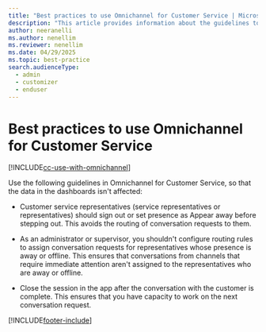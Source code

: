```yaml
---
title: "Best practices to use Omnichannel for Customer Service | MicrosoftDocs"
description: "This article provides information about the guidelines to use Omnichannel for Customer Service."
author: neeranelli
ms.author: nenellim
ms.reviewer: nenellim
ms.date: 04/29/2025
ms.topic: best-practice
search.audienceType:
  - admin
  - customizer
  - enduser
---
```


# Best practices to use Omnichannel for Customer Service

[!INCLUDE[cc-use-with-omnichannel](../../includes/cc-use-with-omnichannel.md)]

Use the following guidelines in Omnichannel for Customer Service, so that the data in the dashboards isn't affected:

-  Customer service representatives (service representatives or representatives) should sign out or set presence as Appear away before stepping out. This avoids the routing of conversation requests to them.

-  As an administrator or supervisor, you shouldn't configure routing rules to assign conversation requests for representatives whose presence is away or offline. This ensures that conversations from channels that require immediate attention aren't assigned to the representatives who are away or offline. 

-  Close the session in the app after the conversation with the customer is complete. This ensures that you have capacity to work on the next conversation request. 


[!INCLUDE[footer-include](../../includes/footer-banner.md)]
